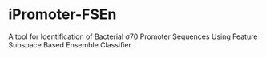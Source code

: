 # iPromoter-FSEn
A tool for Identification of Bacterial σ70 Promoter Sequences Using Feature Subspace Based Ensemble Classifier.
